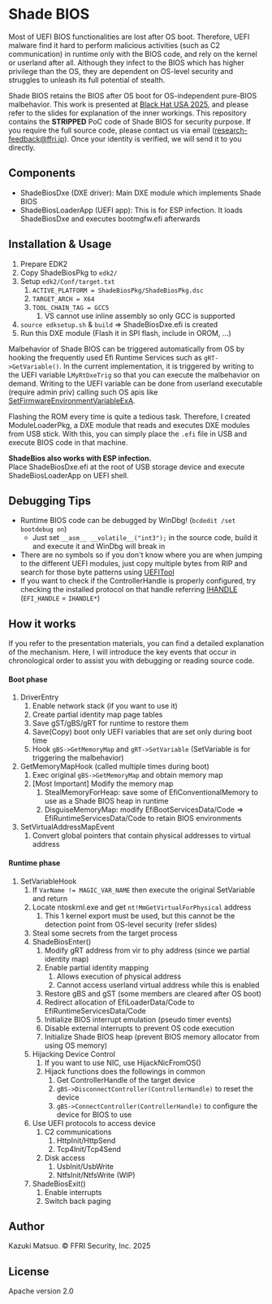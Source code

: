 # Shade BIOS
Most of UEFI BIOS functionalities are lost after OS boot.
Therefore, UEFI malware find it hard to perform malicious activities (such as C2 communication) in runtime only with the BIOS code, and rely on the kernel or userland after all.
Although they infect to the BIOS which has higher privilege than the OS, they are dependent on OS-level security and struggles to unleash its full potential of stealth.

Shade BIOS retains the BIOS after OS boot for OS-independent pure-BIOS malbehavior.
This work is presented at [Black Hat USA 2025](https://www.blackhat.com/us-25/briefings/schedule/#shade-bios-unleashing-the-full-stealth-of-uefi-malware-45786), and please refer to the slides for explanation of the inner workings.
This repository contains the **STRIPPED** PoC code of Shade BIOS for security purpose.
If you require the full source code, please contact us via email (research-feedback@ffri.jp). Once your identity is verified, we will send it to you directly.


## Components
- ShadeBiosDxe (DXE driver): Main DXE module which implements Shade BIOS
- ShadeBiosLoaderApp (UEFI app): This is for ESP infection. It loads ShadeBiosDxe and executes bootmgfw.efi afterwards

## Installation & Usage
1. Prepare EDK2
1. Copy ShadeBiosPkg to `edk2/`
1. Setup `edk2/Conf/target.txt`
    1. `ACTIVE_PLATFORM = ShadeBiosPkg/ShadeBiosPkg.dsc`
    1. `TARGET_ARCH = X64`
    1. `TOOL_CHAIN_TAG = GCC5`
        1. VS cannot use inline assembly so only GCC is supported
1. `source edksetup.sh` & `build` => ShadeBiosDxe.efi is created
1. Run this DXE module (Flash it in SPI flash, include in OROM, ...)

Malbehavior of Shade BIOS can be triggered automatically from OS by hooking the frequently used Efi Runtime Services such as `gRT->GetVariable()`.
In the current implementation, it is triggered by writing to the UEFI variable L`MyRtDxeTrig` so that you can execute the malbehavior on demand.
Writing to the UEFI variable can be done from userland executable (require admin priv) calling such OS apis like [SetFirmwareEnvironmentVariableExA](https://learn.microsoft.com/ja-jp/windows/win32/api/winbase/nf-winbase-setfirmwareenvironmentvariableexa).

Flashing the ROM every time is quite a tedious task. Therefore, I created ModuleLoaderPkg, a DXE module that reads and executes DXE modules from USB stick. With this, you can simply place the `.efi` file in USB and execute BIOS code in that machine.

**ShadeBios also works with ESP infection.**  
Place ShadeBiosDxe.efi at the root of USB storage device and execute ShadeBiosLoaderApp on UEFI shell.



## Debugging Tips
- Runtime BIOS code can be debugged by WinDbg! (`bcdedit /set bootdebug on`)
    - Just set `__asm__ __volatile__("int3");` in the source code, build it and execute it and WinDbg will break in
- There are no symbols so if you don't know where you are when jumping to the different UEFI modules, just copy multiple bytes from RIP and search for those byte patterns using [UEFITool](https://github.com/LongSoft/UEFITool)
- If you want to check if the ControllerHandle is properly configured, try checking the installed protocol on that handle referring [IHANDLE](https://github.com/tianocore/edk2/blob/e489721275eafd89037c90df7cd99e0e511bb3ba/MdeModulePkg/Core/Dxe/Hand/Handle.h#L44) (`EFI_HANDLE` = `IHANDLE*`)



## How it works
If you refer to the presentation materials, you can find a detailed explanation of the mechanism.
Here, I will introduce the key events that occur in chronological order to assist you with debugging or reading source code.

#### Boot phase
1. DriverEntry
    1. Enable network stack (if you want to use it)
    1. Create partial identity map page tables
    1. Save gST/gBS/gRT for runtime to restore them
    1. Save(Copy) boot only UEFI variables that are set only during boot time
    1. Hook `gBS->GetMemoryMap` and `gRT->SetVariable` (SetVariable is for triggering the malbehavior)
1. GetMemoryMapHook (called multiple times during boot)
    1. Exec original `gBS->GetMemoryMap` and obtain memory map
    1. [Most Important] Modify the memory map
        1. StealMemoryForHeap: save some of EfiConventionalMemory to use as a Shade BIOS heap in runtime
        1. DisguiseMemoryMap: modify EfiBootServicesData/Code => EfiRuntimeServicesData/Code to retain BIOS environments
1. SetVirtualAddressMapEvent
    1. Convert global pointers that contain physical addresses to virtual address

#### Runtime phase
1. SetVariableHook
    1. If `VarName != MAGIC_VAR_NAME` then execute the original SetVariable and return
    1. Locate ntoskrnl.exe and get `nt!MmGetVirtualForPhysical` address
        1. This 1 kernel export must be used, but this cannot be the detection point from OS-level security (refer slides)
    1. Steal some secrets from the target process
    1. ShadeBiosEnter()
        1. Modify gRT address from vir to phy address (since we partial identity map)
        1. Enable partial identity mapping
            1. Allows execution of physical address
            1. Cannot access userland virtual address while this is enabled
        1. Restore gBS and gST (some members are cleared after OS boot)
        1. Redirect allocation of EfiLoaderData/Code to EfiRuntimeServicesData/Code
        1. Initialize BIOS interrupt emulation (pseudo timer events)
        1. Disable external interrupts to prevent OS code execution
        1. Initialize Shade BIOS heap (prevent BIOS memory allocator from using OS memory)
    1. Hijacking Device Control
        1. If you want to use NIC, use HijackNicFromOS()
        1. Hijack functions does the followings in common
            1. Get ControllerHandle of the target device
            1. `gBS->DisconnectController(ControllerHandle)` to reset the device
            1. `gBS->ConnectController(ControllerHandle)` to configure the device for BIOS to use
    1. Use UEFI protocols to access device
        1. C2 communications
            1. HttpInit/HttpSend
            1. Tcp4Init/Tcp4Send
        1. Disk access
            1. UsbInit/UsbWrite
            1. NtfsInit/NtfsWrite (WIP)
    1. ShadeBiosExit()
        1. Enable interrupts
        1. Switch back paging


## Author
Kazuki Matsuo. © FFRI Security, Inc. 2025

## License
Apache version 2.0
